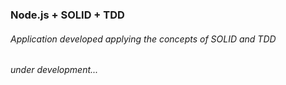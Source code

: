 ### Node.js + SOLID + TDD

###### Application developed applying the concepts of SOLID and TDD

_under development..._